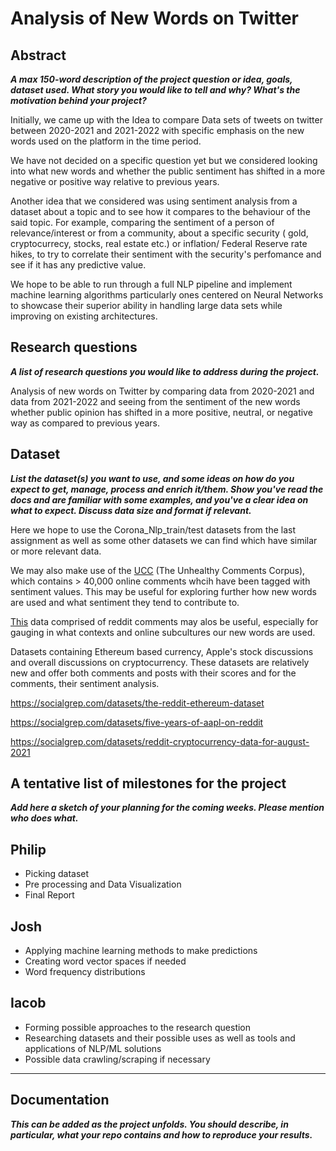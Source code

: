 # Analysis of New Words on Twitter

## Abstract
***A max 150-word description of the project question or idea, goals, dataset used. What story you would like to tell and why? What's the motivation behind your project?***

Initially, we came up with the Idea to compare Data sets of tweets on twitter between 2020-2021 and 2021-2022 with specific emphasis on the new words used on the platform in the time period.

We have not decided on a specific question yet but we considered looking into what new words and whether the public sentiment has shifted in a more negative or positive way relative to previous years.

Another idea that we considered was using sentiment analysis from a dataset about a topic and to see how it compares to the behaviour of the said topic. For example, comparing the sentiment of a person of relevance/interest or from a community, about a specific security ( gold, cryptocurrecy, stocks, real estate etc.) or inflation/ Federal Reserve rate hikes, to try to correlate their sentiment with the security's  perfomance and see if it has any  predictive value.

We hope to be able to run through a full NLP pipeline and implement machine learning algorithms particularly ones centered on Neural Networks to showcase their superior ability in handling large data sets while improving on existing architectures.

## Research questions
***A list of research questions you would like to address during the project.***

Analysis of new words on Twitter by comparing data from 2020-2021 and data from 2021-2022 and seeing from the sentiment of the new words whether public opinion has shifted in a more positive, neutral, or negative way as compared to previous years. 

## Dataset
***List the dataset(s) you want to use, and some ideas on how do you expect to get, manage, process and enrich it/them. Show you've read the docs and are familiar with some examples, and you've a clear idea on what to expect. Discuss data size and format if relevant.***

Here we hope to use the Corona_Nlp_train/test datasets from the last assignment as well as some other datasets we can find which have similar or more relevant data.

We may also make use of the [UCC](https://github.com/conversationai/unhealthy-conversations) (The Unhealthy Comments Corpus), which contains > 40,000 online comments whcih have been tagged with sentiment values. This may be useful for exploring further how new words are used and what sentiment they tend to contribute to.

[This](https://academictorrents.com/details/85a5bd50e4c365f8df70240ffd4ecc7dec59912b) data comprised of reddit comments may alos be useful, especially for gauging in what contexts and online subcultures our new words are used.

Datasets  containing Ethereum based currency, Apple's stock  discussions and overall discussions on cryptocurrency. These datasets are relatively new and offer both comments and posts with their scores and for the comments, their sentiment analysis. 

https://socialgrep.com/datasets/the-reddit-ethereum-dataset

https://socialgrep.com/datasets/five-years-of-aapl-on-reddit

https://socialgrep.com/datasets/reddit-cryptocurrency-data-for-august-2021


## A tentative list of milestones for the project
***Add here a sketch of your planning for the coming weeks. Please mention who does what.***

**Philip**
--------

- Picking dataset
- Pre processing and Data Visualization
- Final Report


**Josh**
------

- Applying machine learning methods to make predictions
- Creating word vector spaces if needed
- Word frequency distributions


**Iacob**
--------
- Forming possible approaches to the research question
- Researching datasets and their possible uses as well as tools and applications of NLP/ML solutions
- Possible data crawling/scraping if necessary

--------

## Documentation
***This can be added as the project unfolds. You should describe, in particular, what your repo contains and how to reproduce your results.***
